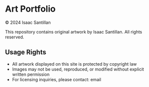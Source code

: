 # Art Portfolio

© 2024 Isaac Santillan

This repository contains original artwork by Isaac Santillan. All rights reserved.

## Usage Rights
- All artwork displayed on this site is protected by copyright law
- Images may not be used, reproduced, or modified without explicit written permission
- For licensing inquiries, please contact: email
